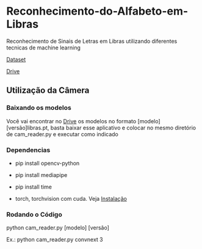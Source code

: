 # Reconhecimento-do-Alfabeto-em-Libras
Reconhecimento de Sinais de Letras em Libras utilizando diferentes tecnicas de machine learning

[Dataset](https://www.kaggle.com/datasets/williansoliveira/libras?resource=download)

[Drive](https://drive.google.com/drive/folders/1FWLEjItsCVNp2cz_t_xlUzyctqFvhMqu?usp=sharing)

## Utilização da Câmera

### Baixando os modelos

Você vai encontrar no [Drive](https://drive.google.com/drive/folders/1FWLEjItsCVNp2cz_t_xlUzyctqFvhMqu?usp=sharing) os modelos no formato [modelo][versão]libras.pt, basta baixar esse aplicativo e colocar no mesmo diretório de cam_reader.py e executar como indicado

### Dependencias

* pip install opencv-python

* pip install mediapipe

* pip install time

* torch, torchvision com cuda. Veja [Instalação](https://pytorch.org/get-started/locally/)

### Rodando o Código
  python cam_reader.py [modelo] [versão]

  Ex.: python cam_reader.py convnext 3
